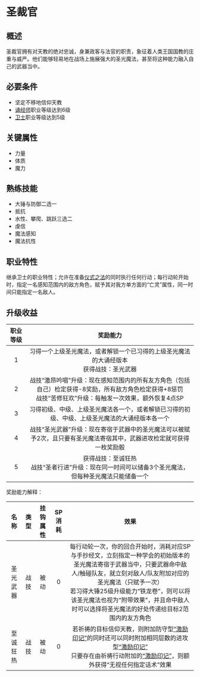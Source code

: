 # 圣裁官

## 概述

圣裁官拥有对天教的绝对忠诚，身兼政客与法官的职责，象征着人类王国国教的庄重与威严。他们能够轻易地在战场上施展强大的圣光魔法，甚至将这种能力融入自己的武器当中。

## 必要条件

* 坚定不移地信仰天教
* <a href="../chanter" target="_blank">诵经师</a>职业等级达到6级
* <a href="../../../basicJob/Guard" target="_blank">卫士</a>职业等级达到5级
  
## 关键属性

* 力量
* 体质
* 魔力

## 熟练技能

* 大锤与防御二选一
* 抵抗
* 水性、攀爬、跳跃三选二
* 虔信
* 魔法感知
* 魔法抗性

## 职业特性

继承卫士的职业特性；允许在准备<a href="/rules/V4.x rules/8·magic/#仪式之法" target="_blank">仪式之法</a>的同时执行任何行动；每行动轮开始时，指定一名感知范围内的敌方角色，赋予其对我方单方面的“亡灵”属性，同一时间只能指定一名敌人。

## 升级收益

职业等级|奖励能力
:--:|:--:
1|习得一个上级圣光魔法，或者解锁一个已习得的上级圣光魔法的大诵经版本<br>获得战技：圣光武器
2|战技“激昂吟唱”升级：现在感知范围内的所有友方角色（包括自己）检定获得-8奖励，所有敌方角色检定获得+8惩罚<br>战技“苦修狂欢”升级：每触发一次效果，额外恢复4点SP
3|习得初级、中级、上级圣光魔法各一个，或者解锁已习得的初级、中级、上级圣光魔法的大诵经版本各一个
4|战技“圣光武器”升级：现在寄宿于武器中的圣光魔法可以被赋予2次，且只要有圣光魔法寄宿其中，武器进攻检定就可获得一枚奖励骰
5|获得战技：至诚狂热<br>战技“圣者行进”升级：现在同一时间可以储备3个圣光魔法，但每种圣光魔法只能储备一个

奖励能力解释：

名称|类型|挂钩属性|SP消耗|效果
:--:|:--:|:--:|:--:|:--:
圣光武器|战技|被动|0|每行动轮一次，你的回合开始时，消耗对应SP与手抄经文，立刻指定一种学会的初始版本的圣光魔法寄宿于武器当中，只要武器命中敌人/触碰队友，就立刻对敌人/队友附加对应的圣光魔法（只赋予一次）<br>若习得大锤25级升级能力“铁龙卷”，则可以将该圣光魔法也视为“附带效果”，并且命中敌人时可以选择将圣光魔法的好处传递给目标2范围内的友方角色
至诚狂热|战技|被动|0|若祈祷的目标信仰天教，则附加防守型<a href="../../../../status/mark/#激励印记" target="_blank">“激励印记”</a>的同时还可以同时附加相同层数的进攻型<a href="../../../../status/mark/#激励印记" target="_blank">“激励印记”</a><br>只要存在由祈祷行动附加的<a href="../../../../status/mark/#激励印记" target="_blank">“激励印记”</a>，则额外获得“无视任何指定话术”效果



